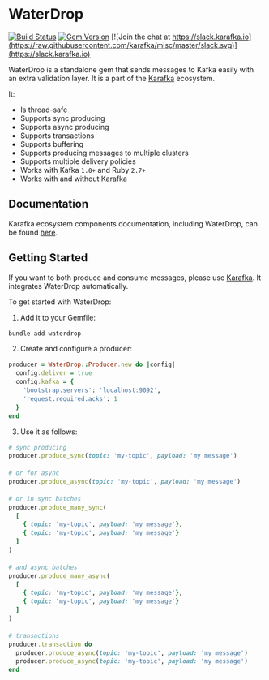 # WaterDrop

[![Build Status](https://github.com/karafka/waterdrop/workflows/ci/badge.svg)](https://github.com/karafka/waterdrop/actions?query=workflow%3Aci)
[![Gem Version](https://badge.fury.io/rb/waterdrop.svg)](http://badge.fury.io/rb/waterdrop)
[![Join the chat at https://slack.karafka.io](https://raw.githubusercontent.com/karafka/misc/master/slack.svg)](https://slack.karafka.io)

WaterDrop is a standalone gem that sends messages to Kafka easily with an extra validation layer. It is a part of the [Karafka](https://github.com/karafka/karafka) ecosystem.

It:

 - Is thread-safe
 - Supports sync producing
 - Supports async producing
 - Supports transactions
 - Supports buffering
 - Supports producing messages to multiple clusters
 - Supports multiple delivery policies
 - Works with Kafka `1.0+` and Ruby `2.7+`
 - Works with and without Karafka

## Documentation

Karafka ecosystem components documentation, including WaterDrop, can be found [here](https://karafka.io/docs/#waterdrop).

## Getting Started

If you want to both produce and consume messages, please use [Karafka](https://github.com/karafka/karafka/). It integrates WaterDrop automatically.

To get started with WaterDrop:

1. Add it to your Gemfile:

```bash
bundle add waterdrop
```

2. Create and configure a producer:

```ruby
producer = WaterDrop::Producer.new do |config|
  config.deliver = true
  config.kafka = {
    'bootstrap.servers': 'localhost:9092',
    'request.required.acks': 1
  }
end
```

3. Use it as follows:


```ruby
# sync producing
producer.produce_sync(topic: 'my-topic', payload: 'my message')

# or for async
producer.produce_async(topic: 'my-topic', payload: 'my message')

# or in sync batches
producer.produce_many_sync(
  [
    { topic: 'my-topic', payload: 'my message'},
    { topic: 'my-topic', payload: 'my message'}
  ]
)

# and async batches
producer.produce_many_async(
  [
    { topic: 'my-topic', payload: 'my message'},
    { topic: 'my-topic', payload: 'my message'}
  ]
)

# transactions
producer.transaction do
  producer.produce_async(topic: 'my-topic', payload: 'my message')
  producer.produce_async(topic: 'my-topic', payload: 'my message')
end
```
